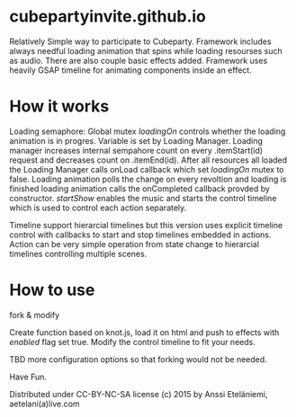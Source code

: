 # cubepartyinvite.github.io
Relatively Simple way to participate to Cubeparty. Framework includes always needful loading animation that spins while loading resourses such as audio. There are also couple basic effects added. Framework uses heavily GSAP timeline for animating components inside an effect.

# How it works
Loading semaphore: Global mutex _loadingOn_ controls whether the loading animation is in progres. Variable is set by Loading Manager. Loading manager increases internal sempahore count on every .itemStart(id) request and decreases count on .itemEnd(id). After all resources all loaded the Loading Manager calls onLoad callback which set _loadingOn_ mutex to false. Loading animation polls the change on every revoltion and loading is finished loading animation calls the onCompleted callback provded by constructor. _startShow_ enables the music and starts the control timeline which is used to control each action separately.

Timeline support hierarcial timelines but this version uses explicit timeline control with callbacks to start and stop timelines embedded in actions. Action can be very simple operation from state change to hierarcial timelines controlling multiple scenes.

# How to use
fork & modify

Create function based on knot.js, load it on html and push to effects with _enabled_ flag set true. Modify the control timeline to fit your needs.

TBD more configuration options so that forking would not be needed.

Have Fun.

Distributed under CC-BY-NC-SA license (c) 2015 by Anssi Eteläniemi, aetelani(a)live.com 
